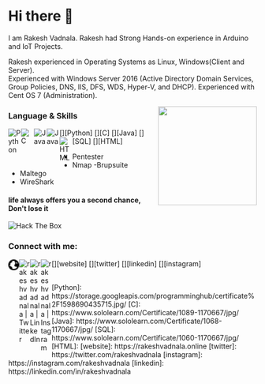 <h1 align="Left"> Hi there 👋 </h1>
<p align="centre"> I am Rakesh Vadnala. Rakesh had Strong Hands-on experience in Arduino and IoT Projects.</p>

   <p align="left">Rakesh experienced in Operating Systems as Linux, Windows(Client and Server).</br> Experienced with Windows Server 2016 (Active Directory Domain Services, Group Policies, DNS, IIS, DFS, WDS, Hyper-V, and DHCP). Experienced with Cent OS 7 (Administration).
   </p>
<img align="right" src="https://avatars.sololearn.com/8acbfd1a-9689-4d80-90ee-6a73d8e23dee.jpg" height="200" width="200" >

<h3 align="left"> Language & Skills </h3>
[<img align="left" alt="Python" width="26px" src="https://www.sololearn.com/Icons/Courses/1073.png"/>][Python]
[<img align="left" alt="C" width="26px" src="https://www.sololearn.com/Icons/Courses/1089.png"/>][C]
[<img align="left" alt="Java" width="26px" src="https://www.sololearn.com/Icons/Courses/1068.png"/>][Java]
[<img align="left" alt="Java" width="26px" src="https://www.sololearn.com/Icons/Courses/1060.png"/>][SQL]
[<img align="left" alt="HTML" width="26px" src="https://www.sololearn.com/Icons/Courses/1014.png"/>][HTML]

- Pentester 
- Nmap
-Brupsuite
- Maltego
- WireShark

<h4 align="Left">life always offers you a second chance, Don't lose it</h4>

<img src="http://www.hackthebox.eu/badge/image/146863" alt="Hack The Box">

### Connect with me:

[<img align="left" alt="rakeshvadnala.online" width="22px" src="https://raw.githubusercontent.com/iconic/open-iconic/master/svg/globe.svg" />][website]
[<img align="left" alt="rakeshvadnala | Twitter" width="22px" src="https://cdn.jsdelivr.net/npm/simple-icons@v3/icons/twitter.svg" />][twitter]
[<img align="left" alt="rakeshvadnala | LinkedIn" width="22px" src="https://cdn.jsdelivr.net/npm/simple-icons@v3/icons/linkedin.svg" />][linkedin]
[<img align="left" alt="rakeshvadnala | Instagram" width="22px" src="https://cdn.jsdelivr.net/npm/simple-icons@v3/icons/instagram.svg" />][instagram]

<br />
[Python]: https://storage.googleapis.com/programminghub/certificate%2F1598690435715.jpg/
[C]: https://www.sololearn.com/Certificate/1089-1170667/jpg/
[Java]: https://www.sololearn.com/Certificate/1068-1170667/jpg/
[SQL]: https://www.sololearn.com/Certificate/1060-1170667/jpg/
[HTML]: 
[website]: https://rakeshvadnala.online
[twitter]: https://twitter.com/rakeshvadnala
[instagram]: https://instagram.com/rakeshvadnala
[linkedin]: https://linkedin.com/in/rakeshvadnala
   
